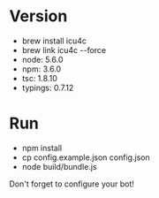# Version
 * brew install icu4c
 * brew link icu4c --force
 * node: 5.6.0
 * npm: 3.6.0
 * tsc: 1.8.10
 * typings: 0.7.12

# Run
 * npm install
 * cp config.example.json config.json
 * node build/bundle.js

 Don't forget to configure your bot!
